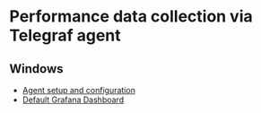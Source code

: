 # Performance data collection via Telegraf agent

## Windows

- [Agent setup and configuration](./windows/)
- [Default Grafana Dashboard](../dashboards/README.md)
